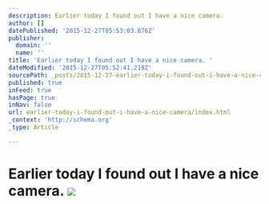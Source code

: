 ```yaml
---
description: Earlier today I found out I have a nice camera.
author: []
datePublished: '2015-12-27T05:53:03.876Z'
publisher:
  domain: ''
  name: ''
title: 'Earlier today I found out I have a nice camera. '
dateModified: '2015-12-27T05:52:41.219Z'
sourcePath: _posts/2015-12-27-earlier-today-i-found-out-i-have-a-nice-camera.md
published: true
inFeed: true
hasPage: true
inNav: false
url: earlier-today-i-found-out-i-have-a-nice-camera/index.html
_context: 'http://schema.org'
_type: Article

---
```

# Earlier today I found out I have a nice camera. ![](https://the-grid-user-content.s3-us-west-2.amazonaws.com/dbb64575-9a1c-49a2-b1f6-2a5ea11eebcb.png)